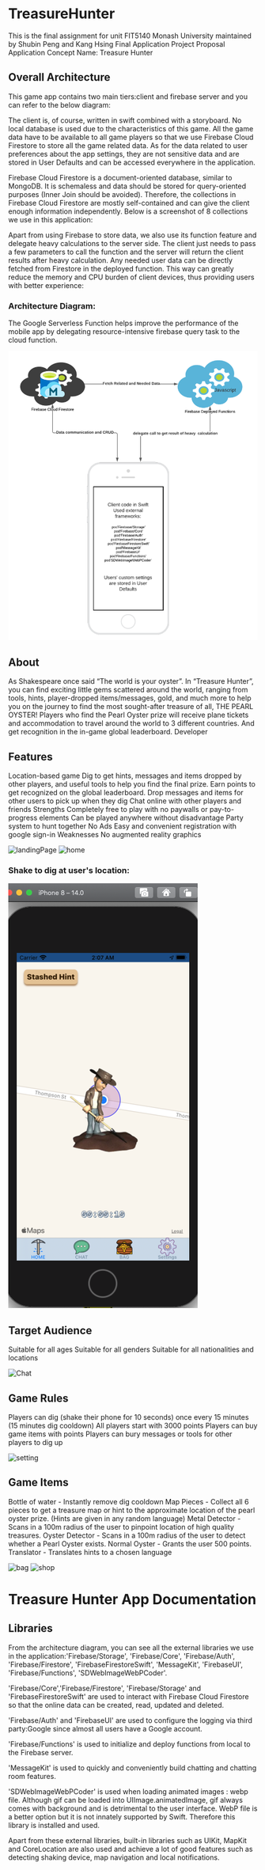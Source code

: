 # TreasureHunter
This is the final assignment for unit FIT5140 Monash University maintained by Shubin Peng and Kang Hsing
Final Application Project Proposal 
Application Concept
Name: Treasure Hunter

## Overall Architecture
This game app contains two main tiers:client and firebase server and you can refer to the below diagram: 

The client is, of course, written in swift combined with a storyboard. No local database is used due to the characteristics of this game. All the game data have to be available to all game players so that we use Firebase Cloud Firestore to store all the game related data. As for the data related to user preferences about the app settings, they are not sensitive data and are stored in User Defaults and can be accessed everywhere in the application.

Firebase Cloud Firestore is a document-oriented database, similar to MongoDB. It is schemaless and data should be stored for query-oriented purposes (Inner Join should be avoided). Therefore, the collections in Firebase Cloud Firestore are mostly self-contained and can give the client enough information independently. Below is a screenshot of 8 collections we use in this application:


Apart from using Firebase to store data, we also use its function feature and delegate heavy calculations to the server side. The client just needs to pass a few parameters to call the function and the server will return the client results after heavy calculation. Any needed user data can be directly fetched from Firestore in the deployed function. This way can greatly reduce the memory and CPU burden of client devices, thus providing users with better experience:

### Architecture Diagram:
The Google Serverless Function helps improve the performance of the mobile app by delegating resource-intensive firebase query task to the cloud function.

![architecture](https://github.com/Stanford-Peng/TreasureHunter/blob/main/architecture%20diagram.png)

## About
As Shakespeare once said “The world is your oyster”. In “Treasure Hunter”, you can find exciting little gems scattered around the world, ranging from tools, hints, player-dropped items/messages, gold, and much more to help you on the journey to find the most sought-after treasure of all, THE PEARL OYSTER!
Players who find the Pearl Oyster prize will receive plane tickets and accommodation to travel around the world to 3 different countries. And get recognition in the in-game global leaderboard.
Developer

## Features
Location-based game
Dig to get hints, messages and items dropped by other players, and useful tools to help you find the final prize. 
Earn points to get recognized on the global leaderboard.
Drop messages and items for other users to pick up when they dig
Chat online with other players and friends
Strengths
Completely free to play with no paywalls or pay-to-progress elements
Can be played anywhere without disadvantage
Party system to hunt together
No Ads
Easy and convenient registration with google sign-in
Weaknesses
No augmented reality graphics

![landingPage](https://user-images.githubusercontent.com/48232605/100333473-bcd68d00-3026-11eb-9a53-8430c9066726.png)
![home](https://user-images.githubusercontent.com/48232605/100333524-ccee6c80-3026-11eb-9ee9-382fe3d4e58e.png)

### Shake to dig at user's location:

![digging](https://github.com/Stanford-Peng/TreasureHunter/blob/main/Screen%20Shot%202021-06-10%20at%202.07.41%20am.png)


## Target Audience
Suitable for all ages
Suitable for all genders
Suitable for all nationalities and locations

![Chat](https://user-images.githubusercontent.com/48232605/100333562-d7106b00-3026-11eb-8139-81eca2268f47.png)

## Game Rules
Players can dig (shake their phone for 10 seconds) once every 15 minutes (15 minutes dig cooldown)
All players start with 3000 points
Players can buy game items with points
Players can bury messages or tools for other players to dig up

![setting](https://user-images.githubusercontent.com/48232605/100333639-f3140c80-3026-11eb-86ef-639ac1dd17f3.png)

## Game Items
Bottle of water - Instantly remove dig cooldown
Map Pieces - Collect all 6 pieces to get a treasure map or hint to the approximate location of the pearl oyster prize. (Hints are given in any random language)
Metal Detector - Scans in a 100m radius of the user to pinpoint location of high quality treasures.
Oyster Detector - Scans in a 100m radius of the user to detect whether a Pearl Oyster exists.
Normal Oyster - Grants the user 500 points.
Translator - Translates hints to a chosen language

![bag](https://user-images.githubusercontent.com/48232605/100333578-ded00f80-3026-11eb-9533-628d8e53b839.png)
![shop](https://user-images.githubusercontent.com/48232605/100333608-e7c0e100-3026-11eb-8e3e-69918a3c65dd.png)

# Treasure Hunter App Documentation

## Libraries

From the architecture diagram, you can see all the external libraries we use in the application:'Firebase/Storage', 'Firebase/Core', 'Firebase/Auth',  'Firebase/Firestore', 'FirebaseFirestoreSwift', 'MessageKit', 'FirebaseUI', 'Firebase/Functions', 'SDWebImageWebPCoder'. 

 'Firebase/Core','Firebase/Firestore', 'Firebase/Storage' and 'FirebaseFirestoreSwift' are used to interact with Firebase Cloud Firestore so that the online data can be created, read, updated and deleted. 

'Firebase/Auth' and 'FirebaseUI' are used to configure the logging via third party:Google since almost all users have a Google account. 

'Firebase/Functions' is used to initialize and deploy functions from local to the Firebase server.

'MessageKit' is used to quickly and conveniently build chatting and chatting room features.

'SDWebImageWebPCoder' is used when loading animated images : webp file. Although gif can be loaded into UIImage.animatedImage, gif always comes with background and is detrimental to the user interface. WebP file is a better option but it is not innately supported by Swift. Therefore this library is installed and used.

Apart from these external libraries, built-in libraries such as UIKit, MapKit and CoreLocation are also used and achieve a lot of good features such as detecting shaking device, map navigation and local notifications.

